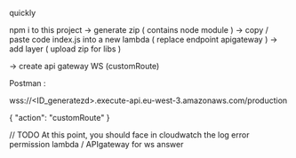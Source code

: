 
quickly 

npm i to this project 
-> generate zip ( contains node module )
-> copy / paste code index.js into a new lambda ( replace endpoint apigateway ) 
-> add layer ( upload zip for libs )


-> create api gateway WS (customRoute) 

Postman : 

wss://<ID_generatezd>.execute-api.eu-west-3.amazonaws.com/production

{
    "action": "customRoute"
}


// TODO
At this point, you should face in cloudwatch the log error permission lambda / APIgateway for ws answer

